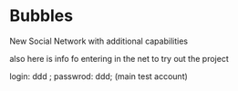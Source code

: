 # Bubbles
New Social Network with additional capabilities

also here is info fo entering in the net to try out the project 

login: ddd ; passwrod: ddd; (main test account) 

